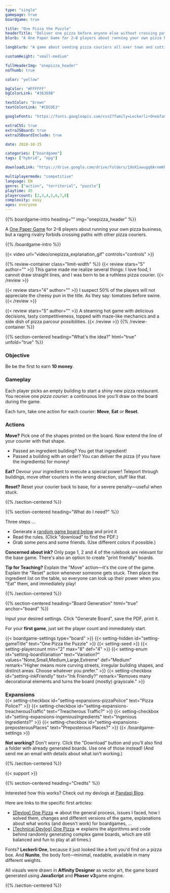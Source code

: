 ```yaml
---
type: "single"
gamepage: true
boardgame: true

title: "One Pizza the Puzzle"
headerTitle: "Deliver one pizza before anyone else without crossing paths"
blurb: "A One Paper Game for 2–8 players about running your own pizza business. A raging rivalry, however, makes it impossible to cross paths with other pizza couriers without causing huge problems ..."

longblurb: "A game about sending pizza couriers all over town and cutting off other players. Because, obviously, you are not allowed to cross other lines drawn on the board."

customHeight: "small-medium"

fullHeaderImg: "onepizza_header"
noThumb: true

color: "yellow"

bgColor: "#FFFFFF"
bgColorLink: "#36369B"

textColor: "brown"
textColorLink: "#CDCDE3"

googleFonts: "https://fonts.googleapis.com/css2?family=Leckerli+One&family=Nunito:ital,wght@0,400;0,700;0,900;1,400;1,700;1,900&display=swap"

extraCSS: true
extraJSBoard: true
extraJSBoardInclude: true

date: 2020-10-25

categories: ["boardgame"]
tags: ["hybrid", "opg"]

downloadLink: "https://drive.google.com/drive/folders/19oX1xwugq8ArnmKhe8kDO5fuZNPDTfKd"

multiplayermode: "competitive"
language: EN
genre: ["action", "territorial", "puzzle"]
playtime: 45
playercount: [2,3,4,5,6,7,8]
complexity: easy
ages: everyone
---
```


{{% boardgame-intro heading="" img="onepizza_header" %}}

A [One Paper Game](/boardgames#one-paper-games) for 2&ndash;8 players about running your own pizza business, but a raging rivalry forbids crossing paths with other pizza couriers.

{{% /boardgame-intro %}}

<div class="limit-width">
{{< video url="video/onepizza_explanation_gif" controls="controls" >}}
</div>

{{% review-container class="limit-width" %}}
  {{< review stars="5" author="" >}}
  This game made me realize several things: I love food, I cannot draw straight lines, and I was born to be a ruthless pizza courier.
  {{< /review >}}

  {{< review stars="4" author="" >}}
  I suspect 50% of the players will not appreciate the cheesy pun in the title. As they say: tomatoes before swine.
  {{< /review >}}

  {{< review stars="5" author="" >}}
  A steaming hot game with delicious decisions, tasty competitiveness, topped with maze-like mechanics and a side dish of pizza parcour possibilities.
  {{< /review >}}
{{% /review-container %}}

{{% section-centered heading="What's the idea?" html="true" unfold="true" %}}

<h3>Objective</h3>
<p>Be be the first to earn <strong>10 money</strong>.</p>

<h3>Gameplay</h3>
<p>Each player picks an empty building to start a shiny new pizza restaurant. You receive one <em>pizza courier</em>: a continuous line you'll draw on the board during the game.</p>
<p>Each turn, take one action for each courier: <strong>Move</strong>, <strong>Eat</strong> or <strong>Reset</strong>.</p>

<h3>Actions</h3>
<p><strong>Move?</strong> Pick one of the shapes printed on the board. Now extend the line of your courier with that shape.</p>
<ul>
  <li>Passed an ingredient building? You get that ingredient!</li>
  <li>Passed a building with an order? You can deliver the pizza (if you have the ingredients) for money!</li>
</ul>

<p><strong>Eat?</strong> Devour your ingredient to execute a special power! Teleport through buildings, move other couriers in the <em>wrong</em> direction, stuff like that.</p>

<p><strong>Reset?</strong> Reset your courier back to base, for a severe penalty&mdash;useful when stuck.</p>

{{% /section-centered %}}

{{% section-centered heading="What do I need?" %}}

Three steps ...
- Generate a [random game board below](#board) and print it
- Read the rules. (Click "download" to find the PDF.)
- Grab some pens and some friends. (Use different colors if possible.)

**Concerned about ink?** Only page 1, 2 and 4 of the rulebook are relevant for the base game. There's also an option to create "print friendly" boards.

**Tip for Teaching?** Explain the "Move" action&mdash;it's the core of the game. Explain the "Reset" action whenever someone gets stuck. Then place the ingredient list on the table, so everyone can look up their power when you "Eat" them, and immediately play! 

{{% /section-centered %}}

{{% section-centered heading="Board Generation" html="true" anchor="board" %}}
  
  <p>Input your desired settings. Click "Generate Board", save the PDF, print it.</p>
  <p>For your <strong>first game</strong>, just set the player count and immediately start.</p>

  {{< boardgame-settings type="board" >}}
    {{< setting-hidden id="setting-gameTitle" text="One Pizza the Puzzle" >}}
    {{< setting-seed >}}
    {{< setting-playercount min="2" max="8" def="4" >}}
    {{< setting-enum id="setting-boardVariation" text="Variation?" values="None,Small,Medium,Large,Extreme" def="Medium" remark="Higher means more curving streets, irregular building shapes, and distinct areas. Choose whatever you prefer." >}}
    {{< setting-checkbox id="setting-inkFriendly" text="Ink Friendly?" remark="Removes many decorational elements and turns the board (mostly) grayscale." >}}
    <h3 style="margin-bottom: 0px;">Expansions</h3>
    {{< setting-checkbox id="setting-expansions-pizzaPolice" text="Pizza Police?" >}}
    {{< setting-checkbox id="setting-expansions-treacherousTraffic" text="Treacherous Traffic?" >}}
    {{< setting-checkbox id="setting-expansions-ingeniousIngredients" text="Ingenious Ingredients?" >}}
    {{< setting-checkbox id="setting-expansions-preposterousPlaces" text="Preposterous Places?" >}}
  {{< /boardgame-settings >}}

  <p><strong>Not working?</strong> Don't worry. Click the "Download" button and you'll also find a folder with already generated boards. Use one of those instead! (And send me an email with details about what isn't working.)</p>

{{% /section-centered %}}

{{< support >}}

{{% section-centered heading="Credits" %}}

Interested how this works? Check out my devlogs at [Pandaqi Blog](/blog/boardgames/one-pizza-the-puzzle). 

Here are links to the specific first articles:</p>
- [[Devlog] One Pizza](/blog/boardgames/one-pizza-the-puzzle/devlog-one-pizza-the-puzzle) => about the general process, issues I faced, how I solved them, changes and different versions of the game, explanations about what works (and doesn't work) for boardgames, ...
- [[Technical Devlog] One Pizza](/blog/boardgames/one-pizza-the-puzzle/tech-devlog-one-pizza-the-puzzle) => explains the algorithms and code behind randomly generating complex game boards, which are still balanced and fun to play at all times.)

Fonts? **Leckerli One**, because it just looked like a font you'd find on a pizza box. And **Nunito**, the body font&mdash;minimal, readable, available in many different weights.

All visuals were drawn in **Affinity Designer** as vector art, the game board generated using **JavaScript** and **Phaser v3**game engine.

{{% /section-centered %}}